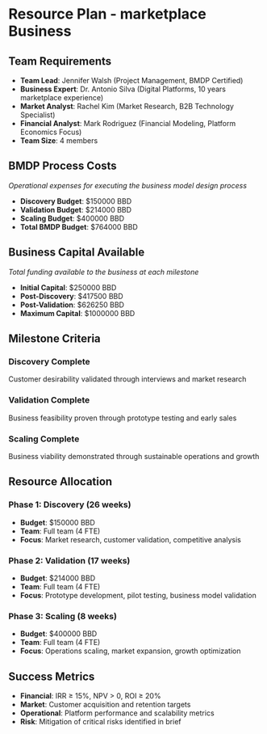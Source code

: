 # Resource Plan - marketplace Business

## Team Requirements

- **Team Lead**: Jennifer Walsh (Project Management, BMDP Certified)
- **Business Expert**: Dr. Antonio Silva (Digital Platforms, 10 years marketplace experience)
- **Market Analyst**: Rachel Kim (Market Research, B2B Technology Specialist)
- **Financial Analyst**: Mark Rodriguez (Financial Modeling, Platform Economics Focus)
- **Team Size**: 4 members

## BMDP Process Costs

*Operational expenses for executing the business model design process*

- **Discovery Budget**: $150000 BBD
- **Validation Budget**: $214000 BBD
- **Scaling Budget**: $400000 BBD
- **Total BMDP Budget**: $764000 BBD

## Business Capital Available

*Total funding available to the business at each milestone*

- **Initial Capital**: $250000 BBD
- **Post-Discovery**: $417500 BBD
- **Post-Validation**: $626250 BBD
- **Maximum Capital**: $1000000 BBD

## Milestone Criteria

### Discovery Complete

Customer desirability validated through interviews and market research

### Validation Complete

Business feasibility proven through prototype testing and early sales

### Scaling Complete

Business viability demonstrated through sustainable operations and growth

## Resource Allocation

### Phase 1: Discovery (26 weeks)

- **Budget**: $150000 BBD
- **Team**: Full team (4 FTE)
- **Focus**: Market research, customer validation, competitive analysis

### Phase 2: Validation (17 weeks)

- **Budget**: $214000 BBD
- **Team**: Full team (4 FTE)
- **Focus**: Prototype development, pilot testing, business model validation

### Phase 3: Scaling (8 weeks)

- **Budget**: $400000 BBD
- **Team**: Full team (4 FTE)
- **Focus**: Operations scaling, market expansion, growth optimization

## Success Metrics

- **Financial**: IRR ≥ 15%, NPV > 0, ROI ≥ 20%
- **Market**: Customer acquisition and retention targets
- **Operational**: Platform performance and scalability metrics
- **Risk**: Mitigation of critical risks identified in brief
